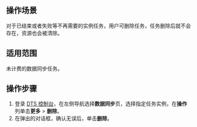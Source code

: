 
## 操作场景
对于已结束或者失败等不再需要的实例任务，用户可删除任务，任务删除后就不会存在，资源也会被清除。

## 适用范围

未计费的数据同步任务。

## 操作步骤

1. 登录 [DTS 控制台](https://console.cloud.tencent.com/dts/migration)，在左侧导航选择**数据同步**页，选择指定任务实例，在**操作**列单击**更多** > **删除**。
2. 在弹出的对话框，确认无误后，单击**删除**。

